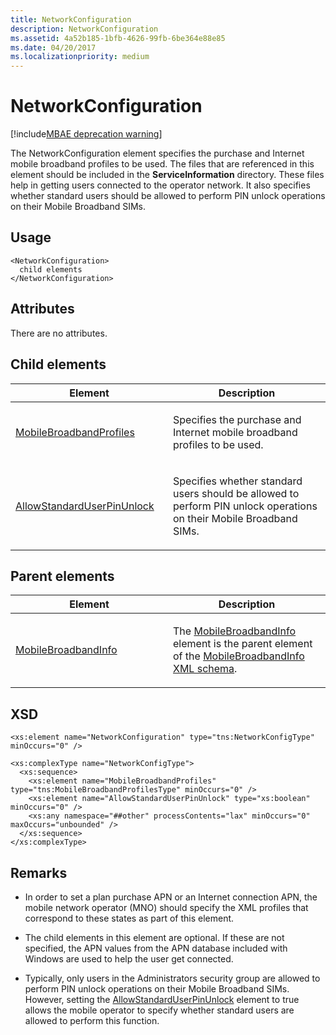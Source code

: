 ```yaml
---
title: NetworkConfiguration
description: NetworkConfiguration
ms.assetid: 4a52b185-1bfb-4626-99fb-6be364e88e85
ms.date: 04/20/2017
ms.localizationpriority: medium
---
```


# NetworkConfiguration

[!include[MBAE deprecation warning](mbae-deprecation-warning.md)]

The NetworkConfiguration element specifies the purchase and Internet mobile broadband profiles to be used. The files that are referenced in this element should be included in the **ServiceInformation** directory. These files help in getting users connected to the operator network. It also specifies whether standard users should be allowed to perform PIN unlock operations on their Mobile Broadband SIMs.

## <span id="Usage"></span><span id="usage"></span><span id="USAGE"></span>Usage


``` syntax
<NetworkConfiguration>
  child elements
</NetworkConfiguration>
```

## <span id="Attributes"></span><span id="attributes"></span><span id="ATTRIBUTES"></span>Attributes


There are no attributes.

## <span id="Child_elements"></span><span id="child_elements"></span><span id="CHILD_ELEMENTS"></span>Child elements


<table>
<colgroup>
<col width="50%" />
<col width="50%" />
</colgroup>
<thead>
<tr class="header">
<th>Element</th>
<th>Description</th>
</tr>
</thead>
<tbody>
<tr class="odd">
<td><p><a href="mobilebroadbandprofiles.md" data-raw-source="[MobileBroadbandProfiles](mobilebroadbandprofiles.md)">MobileBroadbandProfiles</a></p></td>
<td><p>Specifies the purchase and Internet mobile broadband profiles to be used.</p></td>
</tr>
<tr class="even">
<td><p><a href="allowstandarduserpinunlock.md" data-raw-source="[AllowStandardUserPinUnlock](allowstandarduserpinunlock.md)">AllowStandardUserPinUnlock</a></p></td>
<td><p>Specifies whether standard users should be allowed to perform PIN unlock operations on their Mobile Broadband SIMs.</p></td>
</tr>
</tbody>
</table>

 

## <span id="Parent_elements"></span><span id="parent_elements"></span><span id="PARENT_ELEMENTS"></span>Parent elements


<table>
<colgroup>
<col width="50%" />
<col width="50%" />
</colgroup>
<thead>
<tr class="header">
<th>Element</th>
<th>Description</th>
</tr>
</thead>
<tbody>
<tr class="odd">
<td><p><a href="mobilebroadbandinfo.md" data-raw-source="[MobileBroadbandInfo](mobilebroadbandinfo.md)">MobileBroadbandInfo</a></p></td>
<td><p>The <a href="mobilebroadbandinfo.md" data-raw-source="[MobileBroadbandInfo](mobilebroadbandinfo.md)">MobileBroadbandInfo</a> element is the parent element of the <a href="mobilebroadbandinfo-xml-schema.md" data-raw-source="[MobileBroadbandInfo XML schema](mobilebroadbandinfo-xml-schema.md)">MobileBroadbandInfo XML schema</a>.</p></td>
</tr>
</tbody>
</table>

 

## <span id="XSD"></span><span id="xsd"></span>XSD


``` syntax
<xs:element name="NetworkConfiguration" type="tns:NetworkConfigType" minOccurs="0" />

<xs:complexType name="NetworkConfigType">
  <xs:sequence>
    <xs:element name="MobileBroadbandProfiles" type="tns:MobileBroadbandProfilesType" minOccurs="0" />
    <xs:element name="AllowStandardUserPinUnlock" type="xs:boolean" minOccurs="0" />
    <xs:any namespace="##other" processContents="lax" minOccurs="0" maxOccurs="unbounded" />
  </xs:sequence>
</xs:complexType>
```

## <span id="Remarks"></span><span id="remarks"></span><span id="REMARKS"></span>Remarks


-   In order to set a plan purchase APN or an Internet connection APN, the mobile network operator (MNO) should specify the XML profiles that correspond to these states as part of this element.

-   The child elements in this element are optional. If these are not specified, the APN values from the APN database included with Windows are used to help the user get connected.

-   Typically, only users in the Administrators security group are allowed to perform PIN unlock operations on their Mobile Broadband SIMs. However, setting the [AllowStandardUserPinUnlock](allowstandarduserpinunlock.md) element to true allows the mobile operator to specify whether standard users are allowed to perform this function.

 

 






